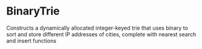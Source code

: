 # BinaryTrie
Constructs a dynamically allocated integer-keyed trie that uses binary to sort and store different IP addresses of cities, 
complete with nearest search and insert functions

